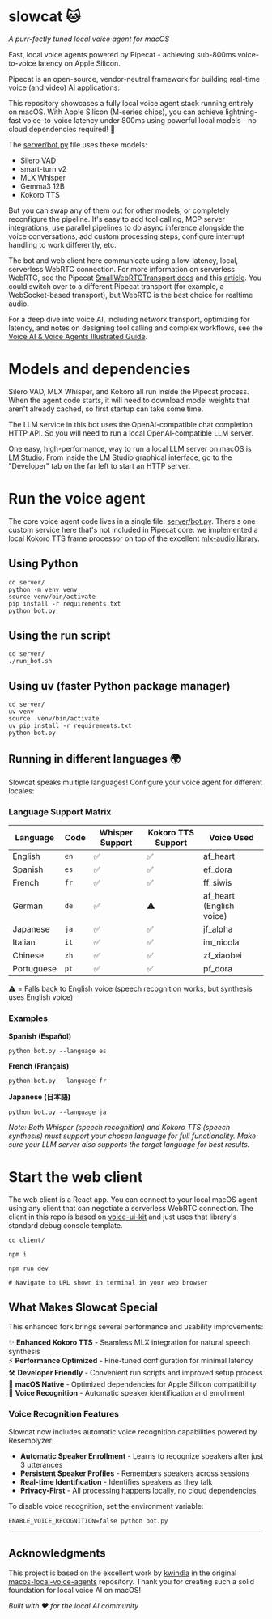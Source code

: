 # slowcat 🐱

*A purr-fectly tuned local voice agent for macOS*

Fast, local voice agents powered by Pipecat - achieving sub-800ms voice-to-voice latency on Apple Silicon.

Pipecat is an open-source, vendor-neutral framework for building real-time voice (and video) AI applications.

This repository showcases a fully local voice agent stack running entirely on macOS. With Apple Silicon (M-series chips), you can achieve lightning-fast voice-to-voice latency under 800ms using powerful local models - no cloud dependencies required! 🚀

The [server/bot.py](server/bot.py) file uses these models:

  - Silero VAD
  - smart-turn v2
  - MLX Whisper
  - Gemma3 12B
  - Kokoro TTS

But you can swap any of them out for other models, or completely reconfigure the pipeline. It's easy to add tool calling, MCP server integrations, use parallel pipelines to do async inference alongside the voice conversations, add custom processing steps, configure interrupt handling to work differently, etc.

The bot and web client here communicate using a low-latency, local, serverless WebRTC connection. For more information on serverless WebRTC, see the Pipecat [SmallWebRTCTransport docs](https://docs.pipecat.ai/server/services/transport/small-webrtc) and this [article](https://www.daily.co/blog/you-dont-need-a-webrtc-server-for-your-voice-agents/). You could switch over to a different Pipecat transport (for example, a WebSocket-based transport), but WebRTC is the best choice for realtime audio.

For a deep dive into voice AI, including network transport, optimizing for latency, and notes on designing tool calling and complex workflows, see the [Voice AI & Voice Agents Illustrated Guide](https://voiceaiandvoiceagents.com/).

# Models and dependencies

Silero VAD, MLX Whisper, and Kokoro all run inside the Pipecat process. When the agent code starts, it will need to download model weights that aren't already cached, so first startup can take some time.

The LLM service in this bot uses the OpenAI-compatible chat completion HTTP API. So you will need to run a local OpenAI-compatible LLM server. 

One easy, high-performance, way to run a local LLM server on macOS is [LM Studio](https://lmstudio.ai/). From inside the LM Studio graphical interface, go to the "Developer" tab on the far left to start an HTTP server.

# Run the voice agent

The core voice agent code lives in a single file: [server/bot.py](server/bot.py). There's one custom service here that's not included in Pipecat core: we implemented a local Kokoro TTS frame processor on top of the excellent [mlx-audio library](https://github.com/Blaizzy/mlx-audio).

## Using Python
```shell
cd server/
python -m venv venv
source venv/bin/activate
pip install -r requirements.txt
python bot.py
```

## Using the run script
```shell
cd server/
./run_bot.sh
```

## Using uv (faster Python package manager)
```shell
cd server/
uv venv
source .venv/bin/activate
uv pip install -r requirements.txt
python bot.py
```

## Running in different languages 🌍

Slowcat speaks multiple languages! Configure your voice agent for different locales:

### Language Support Matrix

| Language | Code | Whisper Support | Kokoro TTS Support | Voice Used |
|----------|------|----------------|-------------------|------------|
| English  | `en` | ✅ | ✅ | af_heart |
| Spanish  | `es` | ✅ | ✅ | ef_dora |
| French   | `fr` | ✅ | ✅ | ff_siwis |
| German   | `de` | ✅ | ⚠️ | af_heart (English voice) |
| Japanese | `ja` | ✅ | ✅ | jf_alpha |
| Italian  | `it` | ✅ | ✅ | im_nicola |
| Chinese  | `zh` | ✅ | ✅ | zf_xiaobei |
| Portuguese | `pt` | ✅ | ✅ | pf_dora |

⚠️ = Falls back to English voice (speech recognition works, but synthesis uses English voice)

### Examples

**Spanish (Español)**
```shell
python bot.py --language es
```

**French (Français)**
```shell
python bot.py --language fr
```

**Japanese (日本語)**
```shell
python bot.py --language ja
```

*Note: Both Whisper (speech recognition) and Kokoro TTS (speech synthesis) must support your chosen language for full functionality. Make sure your LLM server also supports the target language for best results.*

# Start the web client

The web client is a React app. You can connect to your local macOS agent using any client that can negotiate a serverless WebRTC connection. The client in this repo is based on [voice-ui-kit](https://github.com/pipecat-ai/voice-ui-kit) and just uses that library's standard debug console template.

```shell
cd client/

npm i

npm run dev

# Navigate to URL shown in terminal in your web browser
```

## What Makes Slowcat Special

This enhanced fork brings several performance and usability improvements:

✨ **Enhanced Kokoro TTS** - Seamless MLX integration for natural speech synthesis  
⚡ **Performance Optimized** - Fine-tuned configuration for minimal latency  
🛠️ **Developer Friendly** - Convenient run scripts and improved setup process  
🍎 **macOS Native** - Optimized dependencies for Apple Silicon compatibility  
🎤 **Voice Recognition** - Automatic speaker identification and enrollment

### Voice Recognition Features

Slowcat now includes automatic voice recognition capabilities powered by Resemblyzer:

- **Automatic Speaker Enrollment** - Learns to recognize speakers after just 3 utterances
- **Persistent Speaker Profiles** - Remembers speakers across sessions
- **Real-time Identification** - Identifies speakers as they talk
- **Privacy-First** - All processing happens locally, no cloud dependencies

To disable voice recognition, set the environment variable:
```shell
ENABLE_VOICE_RECOGNITION=false python bot.py
```

---

## Acknowledgments

This project is based on the excellent work by [kwindla](https://github.com/kwindla) in the original [macos-local-voice-agents](https://github.com/kwindla/macos-local-voice-agents) repository. Thank you for creating such a solid foundation for local voice AI on macOS!

*Built with ❤️ for the local AI community*

